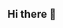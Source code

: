 ## Hi there 👋

<!--
**hyper-cloud10/hyper-cloud10** is a ✨ _special_ ✨ repository because its `README.md` (this file) appears on your GitHub profile.

Gachon univerity student (2024~)
Smartsecurity as a Double Major / Algorithm Enthusiast


Graduation: 2024 Incheon Blockchain college Developer's course


- 🔭 I’m currently working on 
GAIROS (Blockchain academy of Gachon university)


- 🌱 I’m currently learning
Algorithm
Blockchain
Cryptography
Data commnication
Ethereum Networks

- 👯 I’m looking to collaborate on
Desci projects 
Zero-Knowledge Proof
Chain analysis
AI Drug Discovery using Hyperlab.ai

- 🤔 I’m looking for help with 
Anything;

- 📫 How to reach me: 
Instagram: @ajh_crypt

- ⚡ Fun fact: 
I get inspired of Double angle formula, Power series When I was in Middle school without prior learning

My most recent idea is "Lazy propagation of Segment tree".

-->
